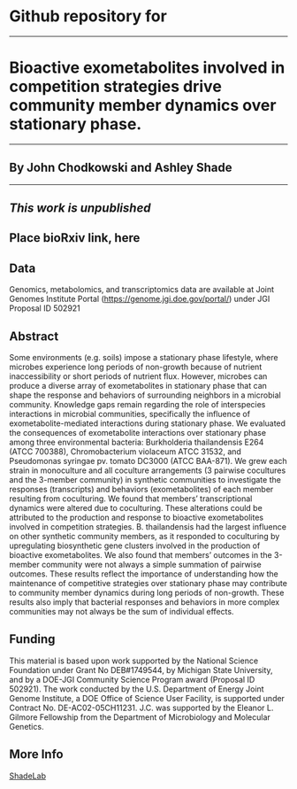 # Github repository for 
---
# Bioactive exometabolites involved in competition strategies drive community member dynamics over stationary phase.
---
## By John Chodkowski and Ashley Shade
---
*This work is unpublished*
---

## Place bioRxiv link, here

## Data
Genomics, metabolomics, and transcriptomics data are available at Joint Genomes Institute Portal (https://genome.jgi.doe.gov/portal/) under JGI Proposal ID 502921

## Abstract
Some environments (e.g. soils) impose a stationary phase lifestyle, where microbes experience long periods of non-growth because of nutrient inaccessibility or short periods of nutrient flux. However, microbes can produce a diverse array of exometabolites in stationary phase that can shape the response and behaviors of surrounding neighbors in a microbial community. Knowledge gaps remain regarding the role of interspecies interactions in microbial communities, specifically the influence of exometabolite-mediated interactions during stationary phase. We evaluated the consequences of exometabolite interactions over stationary phase among three environmental bacteria: Burkholderia thailandensis E264 (ATCC 700388), Chromobacterium violaceum ATCC 31532, and Pseudomonas syringae pv. tomato DC3000 (ATCC BAA-871). We grew each strain in monoculture and all coculture arrangements (3 pairwise cocultures and the 3-member community) in synthetic communities to investigate the responses (transcripts) and behaviors (exometabolites) of each member resulting from coculturing. We found that members’ transcriptional dynamics were altered due to coculturing. These alterations could be attributed to the production and response to bioactive exometabolites involved in competition strategies. B. thailandensis had the largest influence on other synthetic community members, as it responded to coculturing by upregulating biosynthetic gene clusters involved in the production of bioactive exometabolites. We also found that members’ outcomes in the 3-member community were not always a simple summation of pairwise outcomes. These results reflect the importance of understanding how the maintenance of competitive strategies over stationary phase may contribute to community member dynamics during long periods of non-growth. These results also imply that bacterial responses and behaviors in more complex communities may not always be the sum of individual effects.  

## Funding

This material is based upon work supported by the National Science Foundation under Grant No DEB#1749544, by Michigan State University, and by a DOE-JGI Community Science Program award (Proposal ID 502921). The work conducted by the U.S. Department of Energy Joint Genome Institute, a DOE Office of Science User Facility, is supported under Contract No. DE-AC02-05CH11231. J.C. was supported by the Eleanor L. Gilmore Fellowship from the Department of Microbiology and Molecular Genetics.

## More Info
[ShadeLab](http://ashley17061.wixsite.com/shadelab/home)
